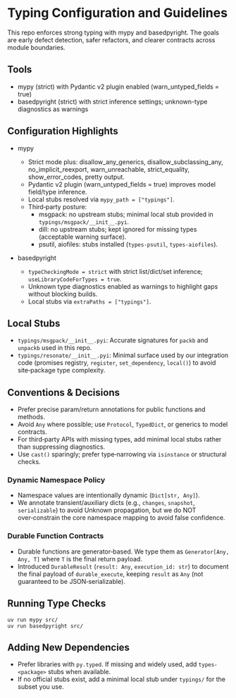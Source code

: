 # Typing Configuration and Guidelines

This repo enforces strong typing with mypy and basedpyright. The goals are early defect
detection, safer refactors, and clearer contracts across module boundaries.

## Tools

- mypy (strict) with Pydantic v2 plugin enabled (warn_untyped_fields = true)
- basedpyright (strict) with strict inference settings; unknown-type diagnostics as warnings

## Configuration Highlights

- mypy
  - Strict mode plus: disallow_any_generics, disallow_subclassing_any, no_implicit_reexport,
    warn_unreachable, strict_equality, show_error_codes, pretty output.
  - Pydantic v2 plugin (warn_untyped_fields = true) improves model field/type inference.
  - Local stubs resolved via `mypy_path = ["typings"]`.
  - Third‑party posture:
    - msgpack: no upstream stubs; minimal local stub provided in `typings/msgpack/__init__.pyi`.
    - dill: no upstream stubs; kept ignored for missing types (acceptable warning surface).
    - psutil, aiofiles: stubs installed (`types-psutil`, `types-aiofiles`).

- basedpyright
  - `typeCheckingMode = strict` with strict list/dict/set inference; `useLibraryCodeForTypes = true`.
  - Unknown type diagnostics enabled as warnings to highlight gaps without blocking builds.
  - Local stubs via `extraPaths = ["typings"]`.

## Local Stubs

- `typings/msgpack/__init__.pyi`: Accurate signatures for `packb` and `unpackb` used in this repo.
- `typings/resonate/__init__.pyi`: Minimal surface used by our integration code (promises registry,
  `register`, `set_dependency`, `local()`) to avoid site‑package type complexity.

## Conventions & Decisions

- Prefer precise param/return annotations for public functions and methods.
- Avoid `Any` where possible; use `Protocol`, `TypedDict`, or generics to model contracts.
- For third‑party APIs with missing types, add minimal local stubs rather than suppressing diagnostics.
- Use `cast()` sparingly; prefer type‑narrowing via `isinstance` or structural checks.

### Dynamic Namespace Policy

- Namespace values are intentionally dynamic (`Dict[str, Any]`).
- We annotate transient/auxiliary dicts (e.g., `changes`, `snapshot`, `serializable`) to avoid Unknown
  propagation, but we do NOT over‑constrain the core namespace mapping to avoid false confidence.

### Durable Function Contracts

- Durable functions are generator‑based. We type them as `Generator[Any, Any, T]` where `T` is the final
  return payload.
- Introduced `DurableResult` (`result: Any`, `execution_id: str`) to document the final payload of
  `durable_execute`, keeping `result` as `Any` (not guaranteed to be JSON‑serializable).

## Running Type Checks

```
uv run mypy src/
uv run basedpyright src/
```

## Adding New Dependencies

- Prefer libraries with `py.typed`. If missing and widely used, add `types-<package>` stubs when available.
- If no official stubs exist, add a minimal local stub under `typings/` for the subset you use.
